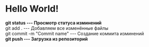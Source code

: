 
<h1>Hello World!</h1>

<b>git status --- Просмотр статуса изминений</b><br>
git add . --- Добавляем все изменённые файлы<br>
git commit -m "Commit name" --- Создание коммита изминений<br>
<strong>git push --- Загрузка из репозиторий</strong><br>